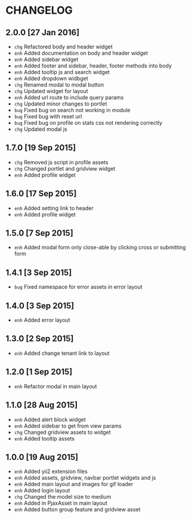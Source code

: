 CHANGELOG
=====

2.0.0 [27 Jan 2016]
-----

* `chg` Refactored body and header widget
* `enh` Added documentation on body and header widget
* `enh` Added sidebar widget
* `enh` Added footer and sidebar, header, footer methods into body
* `enh` Added tooltip js and search widget
* `enh` Added dropdown widbget
* `chg` Renamed modal to modal button
* `chg` Updated widget for layout
* `enh` Added url route to include query params
* `chg` Updated minor changes to portlet
* `bug` Fixed bug on search not working in module
* `bug` Fixed bug with reset url
* `bug` Fixed bug on profile on stats css not rendering correctly
* `chg` Updated modal js


1.7.0 [19 Sep 2015]
-----

* `chg` Removed js script in profile assets
* `chg` Changed portlet and gridview widget
* `enh` Added profile widget

1.6.0 [17 Sep 2015]
-----

* `enh` Added setting link to header
* `enh` Added profile widget

1.5.0 [7 Sep 2015]
-----

* `enh` Added modal form only close-able by clicking cross or submitting form

1.4.1 [3 Sep 2015]
-----

* `bug` Fixed namespace for error assets in error layout

1.4.0 [3 Sep 2015]
-----

* `enh` Added error layout

1.3.0 [2 Sep 2015]
-----

* `enh` Added change tenant link to layout

1.2.0 [1 Sep 2015]
-----

* `enh` Refactor modal in main layout

1.1.0 [28 Aug 2015]
-----

* `enh` Added alert block widget
* `enh` Added sidebar to get from view params
* `chg` Changed gridview assets to widget
* `enh` Added tooltip assets

1.0.0 [19 Aug 2015]
-----

* `enh` Added yii2 extension files
* `enh` Added assets, gridview, navbar portlet widgets and js
* `enh` Added main layout and images for gif loader
* `enh` Added login layout
* `chg` Changed the model size to medium
* `enh` Added in PjaxAsset in main layout
* `enh` Added button group feature and gridview asset
